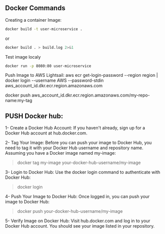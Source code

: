 
## Docker Commands 

Creating a container Image:
```bash
docker build -t user-microservice .
```
or
```bash
docker build . > build.log 2>&1
```

Test image localy
```bash
docker run -p 8080:80 user-microservice
```



Push Image to AWS Lightsail:
aws ecr get-login-password --region region | docker login --username AWS --password-stdin aws_account_id.dkr.ecr.region.amazonaws.com

docker push aws_account_id.dkr.ecr.region.amazonaws.com/my-repo-name:my-tag


## PUSH Docker hub:

1- Create a Docker Hub Account: If you haven't already, sign up for a Docker Hub account at hub.docker.com.

2- Tag Your Image: Before you can push your image to Docker Hub, you need to tag it with your Docker Hub username and repository name. Assuming you have a Docker image named my-image:
> docker tag my-image your-docker-hub-username/my-image

3- Login to Docker Hub: Use the docker login command to authenticate with Docker Hub:
> docker login

4- Push Your Image to Docker Hub: Once logged in, you can push your image to Docker Hub:
> docker push your-docker-hub-username/my-image

5- Verify Image on Docker Hub: Visit hub.docker.com and log in to your Docker Hub account. You should see your image listed in your repository.

